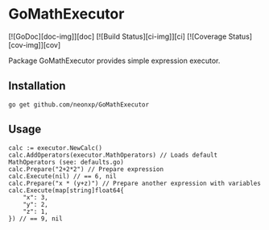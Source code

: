 # GoMathExecutor 

[![GoDoc][doc-img]][doc] [![Build Status][ci-img]][ci] [![Coverage Status][cov-img]][cov]

Package GoMathExecutor provides simple expression executor.

## Installation

`go get github.com/neonxp/GoMathExecutor`

## Usage

```
calc := executor.NewCalc()
calc.AddOperators(executor.MathOperators) // Loads default MathOperators (see: defaults.go)
calc.Prepare("2+2*2") // Prepare expression
calc.Execute(nil) // == 6, nil
calc.Prepare("x * (y+z)") // Prepare another expression with variables
calc.Execute(map[string]float64{
	"x": 3,
	"y": 2,
	"z": 1,
}) // == 9, nil
```
